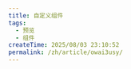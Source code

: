 ```yaml
---
title: 自定义组件
tags:
  - 预览
  - 组件
createTime: 2025/08/03 23:10:52
permalink: /zh/article/owai3usy/
---
```


<CustomComponent />

